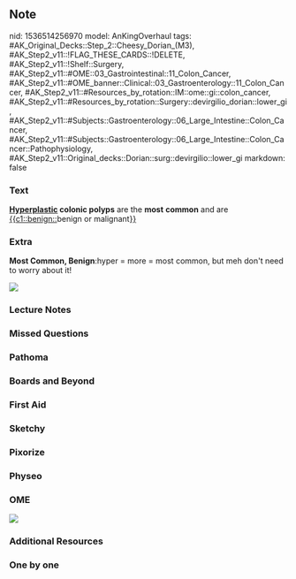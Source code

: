 ## Note
nid: 1536514256970
model: AnKingOverhaul
tags: #AK_Original_Decks::Step_2::Cheesy_Dorian_(M3), #AK_Step2_v11::!FLAG_THESE_CARDS::!DELETE, #AK_Step2_v11::!Shelf::Surgery, #AK_Step2_v11::#OME::03_Gastrointestinal::11_Colon_Cancer, #AK_Step2_v11::#OME_banner::Clinical::03_Gastroenterology::11_Colon_Cancer, #AK_Step2_v11::#Resources_by_rotation::IM::ome::gi::colon_cancer, #AK_Step2_v11::#Resources_by_rotation::Surgery::devirgilio_dorian::lower_gi, #AK_Step2_v11::#Subjects::Gastroenterology::06_Large_Intestine::Colon_Cancer, #AK_Step2_v11::#Subjects::Gastroenterology::06_Large_Intestine::Colon_Cancer::Pathophysiology, #AK_Step2_v11::Original_decks::Dorian::surg::devirgilio::lower_gi
markdown: false

### Text
<b><u>Hyperplastic</u> colonic polyps</b> are the <b>most</b>
<b>common</b> and are <u>{{c1::benign::</u>benign or
malignant<u>}}</u>

### Extra
<b>Most Common, Benign</b>:hyper = more = most common, but meh
don't need to worry about it!
<div><img src="paste-1170503142211585.jpg"></div>

### Lecture Notes


### Missed Questions


### Pathoma


### Boards and Beyond


### First Aid


### Sketchy


### Pixorize


### Physeo


### OME
<div class="ome-widget">
  <a href=
  "https://onlinemeded.org/spa/gastroenterology/colon-cancer/acquire?ref=anki">
  <img src="_OME_AnkiFlashcards_Lesson_1.png"></a>
</div>

### Additional Resources


### One by one

